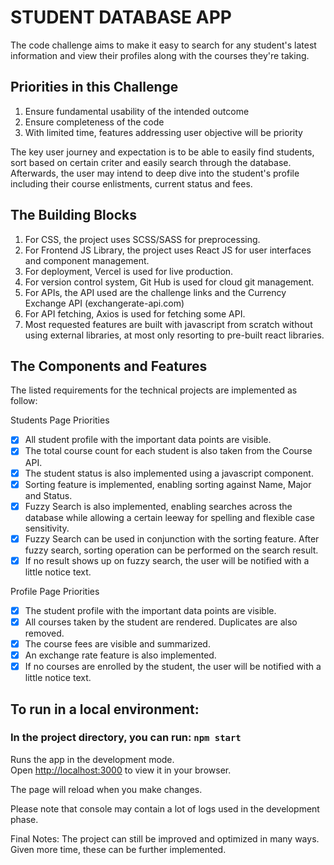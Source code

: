 # STUDENT DATABASE APP

The code challenge aims to make it easy to search for any student's latest information and view their profiles along with the courses they're taking. 

## Priorities in this Challenge

1. Ensure fundamental usability of the intended outcome
2. Ensure completeness of the code
3. With limited time, features addressing user objective will be priority

The key user journey and expectation is to be able to easily find students, sort based on certain criter and easily search through the database. Afterwards, the user may intend to deep dive into the student's profile including their course enlistments, current status and fees.

## The Building Blocks

1. For CSS, the project uses SCSS/SASS for preprocessing.
2. For Frontend JS Library, the project uses React JS for user interfaces and component management.
3. For deployment, Vercel is used for live production.
4. For version control system, Git Hub is used for cloud git management.
5. For APIs, the API used are the challenge links and the Currency Exchange API (exchangerate-api.com)
6. For API fetching, Axios is used for fetching some API.
7. Most requested features are built with javascript from scratch without using external libraries, at most only resorting to pre-built react libraries.


## The Components and Features

The listed requirements for the technical projects are implemented as follow: 

Students Page Priorities
- [x] All student profile with the important data points are visible.
- [x] The total course count for each student is also taken from the Course API. 
- [x] The student status is also implemented using a javascript component. 
- [x] Sorting feature is implemented, enabling sorting against Name, Major and Status.
- [x] Fuzzy Search is also implemented, enabling searches across the database while allowing a certain leeway for spelling and flexible case sensitivity. 
- [x] Fuzzy Search can be used in conjunction with the sorting feature. After fuzzy search, sorting operation can be performed on the search result. 
- [x] If no result shows up on fuzzy search, the user will be notified with a little notice text. 

Profile Page Priorities
- [x] The student profile with the important data points are visible.
- [x] All courses taken by the student are rendered. Duplicates are also removed.
- [x] The course fees are visible and summarized.
- [x] An exchange rate feature is also implemented. 
- [x] If no courses are enrolled by the student, the user will be notified with a little notice text. 

## To run in a local environment:

### In the project directory, you can run: `npm start`

Runs the app in the development mode.\
Open [http://localhost:3000](http://localhost:3000) to view it in your browser.

The page will reload when you make changes.

Please note that console may contain a lot of logs used in the development phase. 

Final Notes: The project can still be improved and optimized in many ways. Given more time, these can be further implemented.